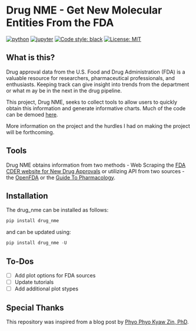# Drug NME - Get New Molecular Entities From the FDA
[![python](https://img.shields.io/badge/Python->=3.9-3776AB.svg?style=flat&logo=python&logoColor=white)](https://www.python.org)
[![jupyter](https://img.shields.io/badge/Jupyter-Notebook-F37626.svg?style=flat&logo=Jupyter)](https://jupyterlab.readthedocs.io/en/stable)
[![Code style: black](https://img.shields.io/badge/code%20style-black-000000.svg)](https://github.com/psf/black)
[![License: MIT](https://img.shields.io/badge/License-MIT-green.svg)](https://opensource.org/licenses/MIT)

## What is this?
Drug approval data from the U.S. Food and Drug Administration (FDA) is a valuable resource for researchers, 
pharmaceutical professionals, and enthusiasts. Keeping track can give insight into trends from the department or what m
ay be in the next in the drug pipeline.   

This project, Drug NME, seeks to collect tools to allow users to quickly obtain this information and generate informative 
charts. Much of the code can be demoed [here](/Tutorial).

More information on the project and the hurdles I had on making the project will be forthcoming.

## Tools
Drug NME obtains information from two methods - Web Scraping the [FDA CDER website for New Drug Approvals](https://www.fda.gov/drugs/development-approval-process-drugs/novel-drug-approvals-fda)
or utilizing API from two sources - the [OpenFDA](https://open.fda.gov) or the [Guide To Pharmacology](https://www.guidetopharmacology.org/webServices.jsp).

## Installation
The drug_nme can be installed as follows:
```python
pip install drug_nme
```

and can be updated using:
```python
pip install drug_nme -U
```

## To-Dos
- [ ] Add plot options for FDA sources
- [ ] Update tutorials
- [ ] Add additional plot stypes

## Special Thanks
This repository was inspired from a blog post by [Phyo Phyo Kyaw Zin, PhD](https://drzinph.com/how-to-scrape-fda-drug-approval-data-with-python/).


